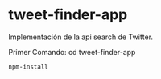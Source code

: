 # tweet-finder-app

Implementación de la api search de Twitter.

Primer Comando:
	cd tweet-finder-app

	npm-install